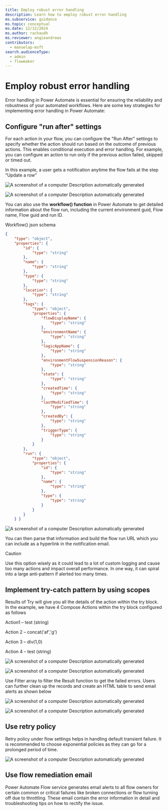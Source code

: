 ```yaml
---
title: Employ robust error handling
description: Learn how to employ robust error handling
ms.subservice: guidance
ms.topic: conceptual
ms.date: 12/12/2024
ms.author: rachaudh
ms.reviewer: angieandrews
contributors: 
  - manuelap-msft
search.audienceType: 
  - admin
  - flowmaker
---
```


# Employ robust error handling

Error handling in Power Automate is essential for ensuring the reliability and robustness of your automated workflows. Here are some key strategies for implementing error handling in Power Automate:

## Configure "run after" settings

For each action in your flow, you can configure the "Run After" settings to specify whether the action should run based on the outcome of previous actions. This enables conditional execution and error handling. For example, you can configure an action to run only if the previous action failed, skipped or timed out.

In this example, a user gets a notification anytime the flow fails at the step “Update a row”

![A screenshot of a computer Description automatically generated](media/fa521d5db5678e0b1cda492a7112ac5a.png)

![A screenshot of a computer Description automatically generated](media/5f2a4bbaf2c9ea7d4a7213a52d10f90e.png)

You can also use the **workflow() function** in Power Automate to get detailed information about the flow run, including the current environment guid, Flow name, Flow guid and run ID.  
  
Workflow() json schema

```json
{
    "type": "object",
    "properties": {
        "id": {
            "type": "string"
        },
        "name": {
            "type": "string"
        },
        "type": {
            "type": "string"
        },
        "location": {
            "type": "string"
        },
        "tags": {
            "type": "object",
            "properties": {
                "flowDisplayName": {
                    "type": "string"
                },
                "environmentName": {
                    "type": "string"
                },
                "logicAppName": {
                    "type": "string"
                },
                "environmentFlowSuspensionReason": {
                    "type": "string"
                },
                "state": {
                    "type": "string"
                },
                "createdTime": {
                    "type": "string"
                },
                "lastModifiedTime": {
                    "type": "string"
                },
                "createdBy": {
                    "type": "string"
                },
                "triggerType": {
                    "type": "string"
                }
            }
        },
        "run": {
            "type": "object",
            "properties": {
                "id": {
                    "type": "string"
                },
                "name": {
                    "type": "string"
                },
                "type": {
                    "type": "string"
                }
            }
        }
    } }
```

<!-- TODO replace with parse json action and better description -->

![A screenshot of a computer  Description automatically generated](media/image40.png)

You can then parse that information and build the flow run URL which you can include as a hyperlink in the notification email.

> [!CAUTION]
> Use this option wisely as it could lead to a lot of custom logging and cause too many actions and impact overall performance. In one way, it can spiral into a large anti-pattern if alerted too many times.

## Implement try-catch pattern by using scopes

Results of Try will give you all the details of the action within the try block. In the example, we have 4 Compose Actions within the try block configured as follows

Action1 – test (string)

Action 2 – concat('af','g')

Action 3 – div(1,0)

Action 4 – test (string)

![A screenshot of a computer  Description automatically generated](media/image41.png)

![A screenshot of a computer  Description automatically generated](media/image42.png)

Use Filter array to filter the Result function to get the failed errors. Users can further clean up the records and create an HTML table to send email alerts as shown below

![A screenshot of a computer  Description automatically generated](media/image43.png)

![A screenshot of a computer  Description automatically generated](media/image44.png)

## Use retry policy

Retry policy under flow settings helps in handling default transient failure. It is recommended to choose exponential policies as they can go for a prolonged period of time.

<!-- TODO replace -->
![A screenshot of a computer  Description automatically generated](media/image45.png)

## Use flow remediation email

Power Automate Flow service generates email alerts to all flow owners for certain common or critical failures like broken connections or flow turning off due to throttling. These email contain the error information in detail and troubleshooting tips on how to rectify the issue.

